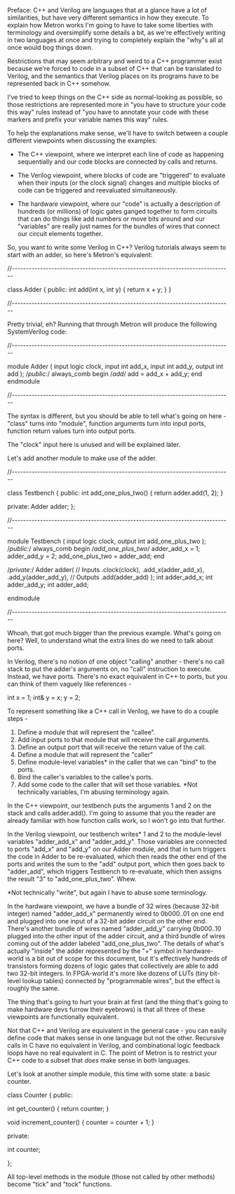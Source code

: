 Preface:
  C++ and Verilog are languages that at a glance have a lot of similarities, but have very different semantics in how they execute. To explain how Metron works I'm going to have to take some liberties with terminology and oversimplify some details a bit, as we're effectively writing in two languages at once and trying to completely explain the "why"s all at once would bog things down.

  Restrictions that may seem arbitrary and weird to a C++ programmer exist because we're forced to code in a subset of C++ that can be translated to Verilog, and the semantics that Verilog places on its programs have to be represented back in C++ somehow.

  I've tried to keep things on the C++ side as normal-looking as possible, so those restrictions are represented more in "you have to structure your code this way" rules instead of "you have to annotate your code with these markers and prefix your variable names this way" rules.

To help the explanations make sense, we'll have to switch between a couple different viewpoints when discussing the examples:

- The C++ viewpoint, where we interpret each line of code as happening sequentially and our code blocks are connected by calls and returns.

- The Verilog viewpoint, where blocks of code are "triggered" to evaluate when their inputs (or the clock signal) changes and multiple blocks of code can be triggered and reevaluated simultaneously.

- The hardware viewpoint, where our "code" is actually a description of hundreds (or millions) of logic gates ganged together to form circuits that can do things like add numbers or move bits around and our "variables" are really just names for the bundles of wires that connect our circuit elements together.




So, you want to write some Verilog in C++? Verilog tutorials always seem to start with an adder, so here's Metron's equivalent:

//------------------------------------------------------------------------------

class Adder {
public:
  int add(int x, int y) {
    return x + y;
  }
}

//------------------------------------------------------------------------------

Pretty trivial, eh? Running that through Metron will produce the following SystemVerilog code:

//------------------------------------------------------------------------------

module Adder
(
  input logic clock,
  input int add_x,
  input int add_y,
  output int add
);
/*public:*/
  always_comb begin /*add*/
    add = add_x + add_y;
  end
endmodule

//------------------------------------------------------------------------------

The syntax is different, but you should be able to tell what's going on here - "class" turns into "module", function arguments turn into input ports, function return values turn into output ports.

The "clock" input here is unused and will be explained later.

Let's add another module to make use of the adder.

//------------------------------------------------------------------------------

class Testbench {
public:
  int add_one_plus_two() {
    return adder.add(1, 2);
  }

private:
  Adder adder;
};

//------------------------------------------------------------------------------

module Testbench
(
  input logic clock,
  output int add_one_plus_two
);
/*public:*/
  always_comb begin /*add_one_plus_two*/
    adder_add_x = 1;
    adder_add_y = 2;
    add_one_plus_two = adder_add;
  end

/*private:*/
  Adder adder(
    // Inputs
    .clock(clock),
    .add_x(adder_add_x),
    .add_y(adder_add_y),
    // Outputs
    .add(adder_add)
  );
  int adder_add_x;
  int adder_add_y;
  int adder_add;

endmodule

//------------------------------------------------------------------------------

Whoah, that got much bigger than the previous example. What's going on here? Well, to understand what the extra lines do we need to talk about ports.

In Verilog, there's no notion of one object "calling" another - there's no call stack to put the adder's arguments on, no "call" instruction to execute. Instead, we have ports. There's no exact equivalent in C++ to ports, but you can think of them vaguely like references -

int x = 1;
int& y = x;
y = 2;

To represent something like a C++ call in Verilog, we have to do a couple steps -

1. Define a module that will represent the "callee".
2. Add input ports to that module that will receive the call arguments.
3. Define an output port that will receive the return value of the call.
4. Define a module that will represent the "caller"
5. Define module-level variables* in the caller that we can "bind" to the ports.
6. Bind the caller's variables to the callee's ports.
7. Add some code to the caller that will set those variables.
*Not technically variables, I'm abusing terminology again.

In the C++ viewpoint, our testbench puts the arguments 1 and 2 on the stack and calls adder.add(). I'm going to assume that you the reader are already familiar with how function calls work, so I won't go into that further.

In the Verilog viewpoint, our testbench writes* 1 and 2 to the module-level variables "adder_add_x" and "adder_add_y". Those variables are connected to ports "add_x" and "add_y" on our Adder module, and that in turn triggers the code in Adder to be re-evaluated, which then reads the other end of the ports and writes the sum to the "add" output port, which then goes back to "adder_add", which triggers Testbench to re-evaluate, which then assigns the result "3" to "add_one_plus_two". Whew.

*Not technically "write", but again I have to abuse some terminology.

In the hardware viewpoint, we have a bundle of 32 wires (because 32-bit integer) named "adder_add_x" permanently wired to 0b000..01 on one end and plugged into one input of a 32-bit adder circuit on the other end. There's another bundle of wires named "adder_add_y" carrying 0b000..10 plugged into the other input of the adder circuit, and a third bundle of wires coming out of the adder labeled "add_one_plus_two". The details of what's actually "inside" the adder represented by the "+" symbol in hardware-world is a bit out of scope for this document, but it's effectively hundreds of transistors forming dozens of logic gates that collectively are able to add two 32-bit integers. In FPGA-world it's more like dozens of LUTs (tiny bit-level lookup tables) connected by "programmable wires", but the effect is roughly the same.

The thing that's going to hurt your brain at first (and the thing that's going to make hardware devs furrow their eyebrows) is that all three of these viewpoints are functionally equivalent.

Not that C++ and Verilog are equivalent in the general case - you can easily define code that makes sense in one language but not the other. Recursive calls in C have no equivalent in Verilog, and combinational logic feedback loops have no real equivalent in C. The point of Metron is to restrict your C++ code to a subset that _does_ make sense in both languages.



Let's look at another simple module, this time with some state: a basic counter.

class Counter {
public:

  int get_counter() {
    return counter;
  }

  void increment_counter() {
    counter = counter + 1;
  }

private:

  int counter;

};


All top-level methods in the module (those not called by other methods) become "tick" and "tock" functions.

